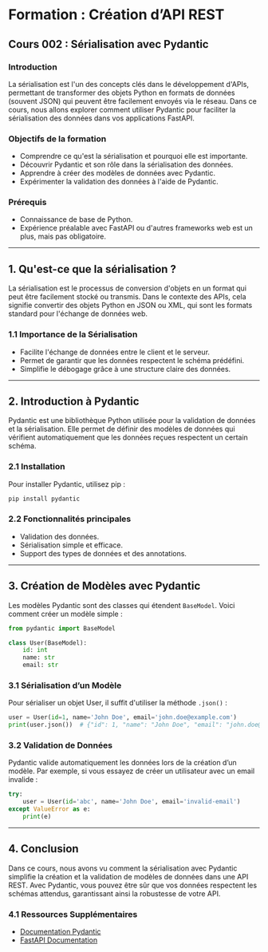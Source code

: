 # Formation : Création d’API REST

## Cours 002 : Sérialisation avec Pydantic

### Introduction  
La sérialisation est l'un des concepts clés dans le développement d'APIs, permettant de transformer des objets Python en formats de données (souvent JSON) qui peuvent être facilement envoyés via le réseau. Dans ce cours, nous allons explorer comment utiliser Pydantic pour faciliter la sérialisation des données dans vos applications FastAPI.

### Objectifs de la formation  
- Comprendre ce qu'est la sérialisation et pourquoi elle est importante.  
- Découvrir Pydantic et son rôle dans la sérialisation des données.  
- Apprendre à créer des modèles de données avec Pydantic.  
- Expérimenter la validation des données à l'aide de Pydantic.  

### Prérequis  
- Connaissance de base de Python.  
- Expérience préalable avec FastAPI ou d'autres frameworks web est un plus, mais pas obligatoire.  

---  

## 1. Qu'est-ce que la sérialisation ?  
La sérialisation est le processus de conversion d'objets en un format qui peut être facilement stocké ou transmis. Dans le contexte des APIs, cela signifie convertir des objets Python en JSON ou XML, qui sont les formats standard pour l'échange de données web.

### 1.1 Importance de la Sérialisation  
- Facilite l'échange de données entre le client et le serveur.  
- Permet de garantir que les données respectent le schéma prédéfini.  
- Simplifie le débogage grâce à une structure claire des données.

---  

## 2. Introduction à Pydantic  
Pydantic est une bibliothèque Python utilisée pour la validation de données et la sérialisation. Elle permet de définir des modèles de données qui vérifient automatiquement que les données reçues respectent un certain schéma.

### 2.1 Installation  
Pour installer Pydantic, utilisez pip :  
```bash  
pip install pydantic  
```

### 2.2 Fonctionnalités principales  
- Validation des données.  
- Sérialisation simple et efficace.  
- Support des types de données et des annotations.  

---  

## 3. Création de Modèles avec Pydantic  
Les modèles Pydantic sont des classes qui étendent `BaseModel`. Voici comment créer un modèle simple :

```python  
from pydantic import BaseModel

class User(BaseModel):  
    id: int  
    name: str  
    email: str
```

### 3.1 Sérialisation d’un Modèle  
Pour sérialiser un objet User, il suffit d'utiliser la méthode `.json()` :  
```python  
user = User(id=1, name='John Doe', email='john.doe@example.com')  
print(user.json())  # {"id": 1, "name": "John Doe", "email": "john.doe@example.com"}
```

### 3.2 Validation de Données  
Pydantic valide automatiquement les données lors de la création d’un modèle. Par exemple, si vous essayez de créer un utilisateur avec un email invalide :

```python  
try:  
    user = User(id='abc', name='John Doe', email='invalid-email')  
except ValueError as e:  
    print(e)
```

---  

## 4. Conclusion  
Dans ce cours, nous avons vu comment la sérialisation avec Pydantic simplifie la création et la validation de modèles de données dans une API REST. Avec Pydantic, vous pouvez être sûr que vos données respectent les schémas attendus, garantissant ainsi la robustesse de votre API.

### 4.1 Ressources Supplémentaires  
- [Documentation Pydantic](https://pydantic-docs.helpmanual.io/)  
- [FastAPI Documentation](https://fastapi.tiangolo.com/)  

